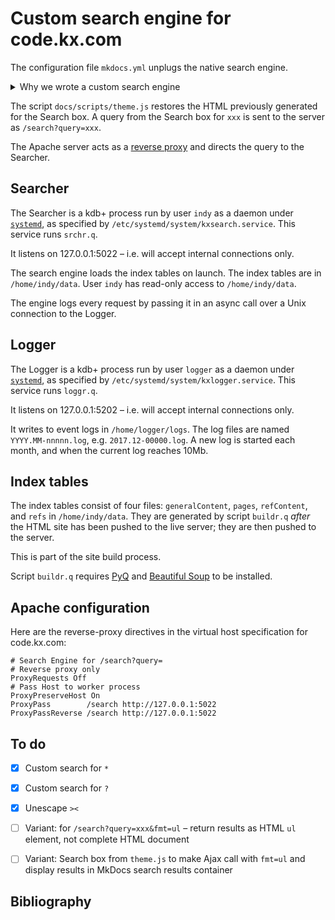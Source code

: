 Custom search engine for code.kx.com
====================================

The configuration file `mkdocs.yml` unplugs the native search engine. 

<details>
<summary>Why we wrote a custom search engine</summary>

The native search engine is based on [Lunr.js](http://lunrjs.com), a client-side search of the website content. 
Our site is served over the Web, so there is a **noticeable delay** the first time the Search box is used, 
while it retrieves a 2Mb index file.

We have no control over the **deadword list**, so queries on _and_ and _$_ return no results. 

The native engine gives insufficient priority to where a search term appears as a **heading**. 

Results are displayed as a **popup list**. 
The very large majority of code.kx.com visitors use desktop or laptops, where a page of results is more useful.

</details>

The script `docs/scripts/theme.js` restores the HTML previously generated for the Search box. 
A query from the Search box for `xxx` is sent to the server as `/search?query=xxx`. 

The Apache server acts as a [reverse proxy][3] and directs the query to the Searcher. 


Searcher
--------

The Searcher is a kdb+ process run by user `indy` as a daemon under [`systemd`][5], as specified by `/etc/systemd/system/kxsearch.service`.
This service runs `srchr.q`.

It listens on 127.0.0.1:5022 – i.e. will accept internal connections only. 

The search engine loads the index tables on launch. 
The index tables are in `/home/indy/data`. 
User `indy` has read-only access to `/home/indy/data`. 

The engine logs every request by passing it in an async call over a Unix connection to the Logger.


Logger
------

The Logger is a kdb+ process run by user `logger` as a daemon under [`systemd`][5], as specified by `/etc/systemd/system/kxlogger.service`.
This service runs `loggr.q`.

It listens on 127.0.0.1:5202 – i.e. will accept internal connections only. 

It writes to event logs in `/home/logger/logs`. The log files are named `YYYY.MM-nnnnn.log`, e.g. `2017.12-00000.log`. 
A new log is started each month, and when the current log reaches 10Mb. 


Index tables
------------

The index tables consist of four files: `generalContent`, `pages`, `refContent`, and `refs` in `/home/indy/data`.
They are generated by script `buildr.q` _after_ the HTML site has been pushed to the live server; they are then pushed to the server. 

This is part of the site build process. 

Script `buildr.q` requires [PyQ](http://code.kx.com/q/interfaces/pyq/) and [Beautiful Soup](https://www.crummy.com/software/BeautifulSoup/) to be installed. 


Apache configuration
--------------------

Here are the reverse-proxy directives in the virtual host specification for code.kx.com:

    # Search Engine for /search?query=
    # Reverse proxy only
    ProxyRequests Off
    # Pass Host to worker process
    ProxyPreserveHost On
    ProxyPass        /search http://127.0.0.1:5022
    ProxyPassReverse /search http://127.0.0.1:5022


To do
-----

- [x] Custom search for `*`
- [x] Custom search for `?`
- [x] Unescape `><`
- [ ] Variant: for `/search?query=xxx&fmt=ul` – return results as HTML `ul` element, not complete HTML document
- [ ] Variant: Search box from `theme.js` to make Ajax call with `fmt=ul` and display results in MkDocs search results container 


Bibliography
------------

[1]: https://www.digitalocean.com/community/tutorials/how-to-set-up-a-firewall-with-ufw-on-ubuntu-14-04 "How To Set Up a Firewall with UFW on Ubuntu 14.04"
[2]: https://www.digitalocean.com/community/tutorials/ufw-essentials-common-firewall-rules-and-commands "UFW Essentials: Common Firewall Rules and Commands"
[3]: https://www.digitalocean.com/community/tutorials/how-to-use-apache-as-a-reverse-proxy-with-mod_proxy-on-ubuntu-16-04 "How To Use Apache as a Reverse Proxy with mod_proxy on Ubuntu 16.04"
[4]: https://www.digitalocean.com/community/tutorials/how-to-install-linux-apache-mysql-php-lamp-stack-on-ubuntu-16-04 "How To Install Linux, Apache, MySQL, PHP (LAMP) stack on Ubuntu 16.04"
[5]: https://cloudsupport.digitalocean.com/s/#none|ka21N000000Cp7aQAC "How To Use Systemctl to Manage Systemd Services and Units"